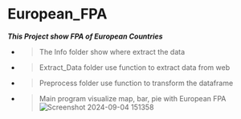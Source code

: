 # European_FPA
**_This Project show FPA of European Countries_**

- > The Info folder show where extract the data
- > Extract_Data folder use function to extract data from web
- > Preprocess folder use function to transform the dataframe
- > Main program visualize map, bar, pie with European FPA
![Screenshot 2024-09-04 151358](https://github.com/user-attachments/assets/cc15a6d5-ec91-4d89-8b80-091b3579f667)
